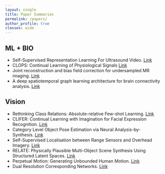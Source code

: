 ```yaml
---
layout: single
title: Paper Summaries
permalink: /papers/
author_profile: true
classes: wide
---
```


## ML + BIO
* Self-Supervised Representation Learning For Ultrasound Video. [Link](/UNSUPERVISED_US_VIDEO/)
* CLOPS: Continual Learning of Physiological Signals [Link](/CLOPS/)
* Joint reconstruction and bias field correction for undersampled MR imaging. [Link](/2007.13123/)
* A deep spatiotemporal graph learning architecture for brain connectivity analysis. [Link](/9175360/)


## Vision
* Rethinking Class Relations: Absolute-relative Few-shot Learning. [Link](/ARL/)
* CLIFER: Continual Learning with Imagination for Facial Expression Recognition. [Link](/CLIFER/)
* Category Level Object Pose Estimation via Neural Analysis-by-Synthesis. [Link](/2008.08145/)
* Self-Supervised Localisation between Range Sensors and Overhead Imagery. [Link](/pnm_radar_based_localization/)
* RELATE: Physically Plausible Multi-Object Scene Synthesis Using Structured Latent Spaces. [Link](/RELATE/)
* Perpetual Motion: Generating Unbounded Human Motion. [Link](/2007.13886/)
* Dual Resolution Corresponding Networks. [Link](/DRCN/)
